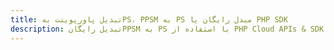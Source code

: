 ---title: تبدیل پاورپوینت بهPS، PPSM به PS مبدل رایگان یا PHP SDKdescription: تبدیل رایگانPPSM به PS با استفاده از PHP Cloud APIs & SDK. همچنین اسناد Microsoft PowerPoint را در Cloud ایجاد، ویرایش و رندر کنید.---